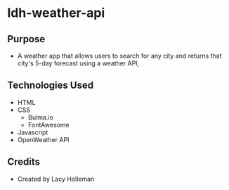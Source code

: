 # ldh-weather-api
 
## Purpose

- A weather app that allows users to search for any city and returns that city's 5-day forecast using a weather API,

## Technologies Used

- HTML
- CSS
    - Bulma.io
    - FontAwesome
- Javascript
- OpenWeather API


## Credits

- Created by Lacy Holleman